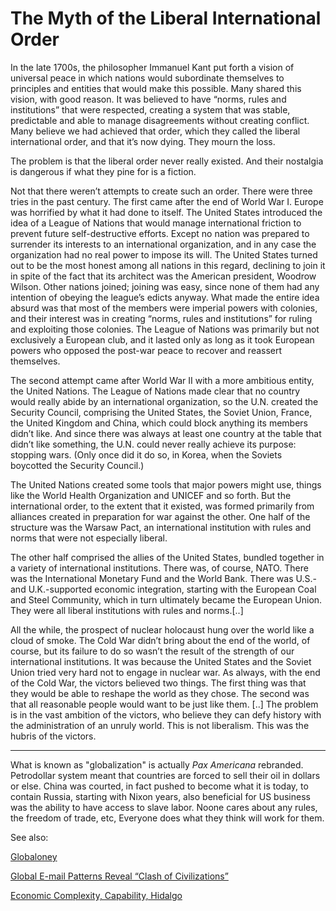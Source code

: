 # The Myth of the Liberal International Order

In the late 1700s, the philosopher Immanuel Kant put forth a vision of
universal peace in which nations would subordinate themselves to
principles and entities that would make this possible. Many shared
this vision, with good reason. It was believed to have “norms, rules
and institutions” that were respected, creating a system that was
stable, predictable and able to manage disagreements without creating
conflict. Many believe we had achieved that order, which they called
the liberal international order, and that it’s now dying. They mourn
the loss.

The problem is that the liberal order never really existed. And their
nostalgia is dangerous if what they pine for is a fiction.

Not that there weren’t attempts to create such an order. There were
three tries in the past century. The first came after the end of World
War I. Europe was horrified by what it had done to itself. The United
States introduced the idea of a League of Nations that would manage
international friction to prevent future self-destructive
efforts. Except no nation was prepared to surrender its interests to
an international organization, and in any case the organization had no
real power to impose its will. The United States turned out to be the
most honest among all nations in this regard, declining to join it in
spite of the fact that its architect was the American president,
Woodrow Wilson. Other nations joined; joining was easy, since none of
them had any intention of obeying the league’s edicts anyway. What
made the entire idea absurd was that most of the members were imperial
powers with colonies, and their interest was in creating “norms, rules
and institutions” for ruling and exploiting those colonies. The League
of Nations was primarily but not exclusively a European club, and it
lasted only as long as it took European powers who opposed the
post-war peace to recover and reassert themselves.

The second attempt came after World War II with a more ambitious
entity, the United Nations. The League of Nations made clear that no
country would really abide by an international organization, so the
U.N. created the Security Council, comprising the United States, the
Soviet Union, France, the United Kingdom and China, which could block
anything its members didn’t like. And since there was always at least
one country at the table that didn’t like something, the U.N. could
never really achieve its purpose: stopping wars. (Only once did it do
so, in Korea, when the Soviets boycotted the Security Council.)

The United Nations created some tools that major powers might use,
things like the World Health Organization and UNICEF and so forth. But
the international order, to the extent that it existed, was formed
primarily from alliances created in preparation for war against the
other. One half of the structure was the Warsaw Pact, an international
institution with rules and norms that were not especially liberal.

The other half comprised the allies of the United States, bundled
together in a variety of international institutions. There was, of
course, NATO. There was the International Monetary Fund and the World
Bank. There was U.S.- and U.K.-supported economic integration,
starting with the European Coal and Steel Community, which in turn
ultimately became the European Union. They were all liberal
institutions with rules and norms.[..]

All the while, the prospect of nuclear holocaust hung over the world
like a cloud of smoke. The Cold War didn’t bring about the end of the
world, of course, but its failure to do so wasn’t the result of the
strength of our international institutions. It was because the United
States and the Soviet Union tried very hard not to engage in nuclear
war. As always, with the end of the Cold War, the victors believed two
things. The first thing was that they would be able to reshape the
world as they chose. The second was that all reasonable people would
want to be just like them. [..] The problem is in the vast ambition of
the victors, who believe they can defy history with the administration
of an unruly world. This is not liberalism. This was the hubris of the
victors.

---

What is known as "globalization" is actually *Pax Americana*
rebranded. Petrodollar system meant that countries are forced to sell
their oil in dollars or else. China was courted, in fact pushed to
become what it is today, to contain Russia, starting with Nixon years,
also beneficial for US business was the ability to have access to
slave labor. Noone cares about any rules, the freedom of trade, etc,
Everyone does what they think will work for them.

See also:

[Globaloney](../../2011/04/globaloney.html)

[Global E-mail Patterns Reveal “Clash of Civilizations”](../../2013/07/global-e-mail-patterns-reveal-clash-of.html)

[Economic Complexity, Capability, Hidalgo](../../2017/08/economic-complexity-hidalgo.html)


